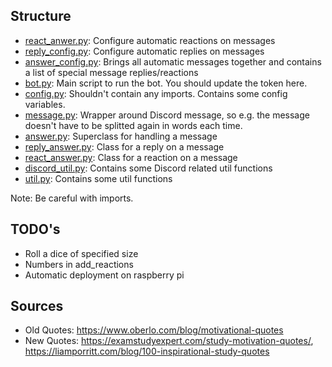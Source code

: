 ## Structure
- [react_anwer.py](react_anwer.py): Configure automatic reactions on messages
- [reply_config.py](reply_answer.py): Configure automatic replies on messages
- [answer_config.py](answer_config.py): Brings all automatic messages together and contains a list of special message replies/reactions
- [bot.py](bot.py): Main script to run the bot. You should update the token here.
- [config.py](config.py): Shouldn't contain any imports. Contains some config variables.
- [message.py](message.py): Wrapper around Discord message, so e.g. the message doesn't have to be splitted again in words each time.
- [answer.py](answer.py): Superclass for handling a message
- [reply_answer.py](reply_answer.py): Class for a reply on a message
- [react_answer.py](react_answer.py): Class for a reaction on a message
- [discord_util.py](discord_util.py): Contains some Discord related util functions
- [util.py](util.py): Contains some util functions

Note: Be careful with imports. 

## TODO's
- Roll a dice of specified size
- Numbers in add_reactions
- Automatic deployment on raspberry pi

## Sources
- Old Quotes: https://www.oberlo.com/blog/motivational-quotes
- New Quotes: https://examstudyexpert.com/study-motivation-quotes/, https://liamporritt.com/blog/100-inspirational-study-quotes